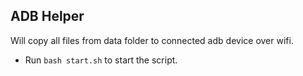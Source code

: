 ## ADB Helper
Will copy all files from data folder to connected adb device over wifi.

* Run `bash start.sh` to start the script.